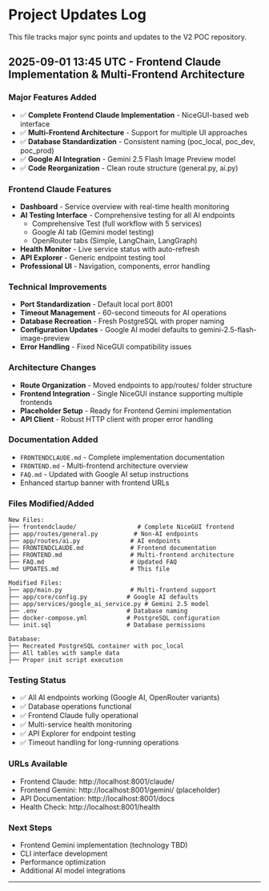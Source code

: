 # Project Updates Log

This file tracks major sync points and updates to the V2 POC repository.

## 2025-09-01 13:45 UTC - Frontend Claude Implementation & Multi-Frontend Architecture

### **Major Features Added**
- ✅ **Complete Frontend Claude Implementation** - NiceGUI-based web interface
- ✅ **Multi-Frontend Architecture** - Support for multiple UI approaches
- ✅ **Database Standardization** - Consistent naming (poc_local, poc_dev, poc_prod)
- ✅ **Google AI Integration** - Gemini 2.5 Flash Image Preview model
- ✅ **Code Reorganization** - Clean route structure (general.py, ai.py)

### **Frontend Claude Features**
- **Dashboard** - Service overview with real-time health monitoring
- **AI Testing Interface** - Comprehensive testing for all AI endpoints
  - Comprehensive Test (full workflow with 5 services)
  - Google AI tab (Gemini model testing)
  - OpenRouter tabs (Simple, LangChain, LangGraph)
- **Health Monitor** - Live service status with auto-refresh
- **API Explorer** - Generic endpoint testing tool
- **Professional UI** - Navigation, components, error handling

### **Technical Improvements**
- **Port Standardization** - Default local port 8001
- **Timeout Management** - 60-second timeouts for AI operations  
- **Database Recreation** - Fresh PostgreSQL with proper naming
- **Configuration Updates** - Google AI model defaults to gemini-2.5-flash-image-preview
- **Error Handling** - Fixed NiceGUI compatibility issues

### **Architecture Changes**
- **Route Organization** - Moved endpoints to app/routes/ folder structure
- **Frontend Integration** - Single NiceGUI instance supporting multiple frontends
- **Placeholder Setup** - Ready for Frontend Gemini implementation
- **API Client** - Robust HTTP client with proper error handling

### **Documentation Added**
- `FRONTENDCLAUDE.md` - Complete implementation documentation
- `FRONTEND.md` - Multi-frontend architecture overview
- `FAQ.md` - Updated with Google AI setup instructions
- Enhanced startup banner with frontend URLs

### **Files Modified/Added**
```
New Files:
├── frontendclaude/                 # Complete NiceGUI frontend
├── app/routes/general.py          # Non-AI endpoints
├── app/routes/ai.py              # AI endpoints
├── FRONTENDCLAUDE.md             # Frontend documentation
├── FRONTEND.md                   # Multi-frontend architecture
├── FAQ.md                        # Updated FAQ
└── UPDATES.md                    # This file

Modified Files:
├── app/main.py                   # Multi-frontend support
├── app/core/config.py           # Google AI defaults
├── app/services/google_ai_service.py # Gemini 2.5 model
├── .env                         # Database naming
├── docker-compose.yml           # PostgreSQL configuration
└── init.sql                     # Database permissions

Database:
├── Recreated PostgreSQL container with poc_local
├── All tables with sample data
├── Proper init script execution
```

### **Testing Status**
- ✅ All AI endpoints working (Google AI, OpenRouter variants)
- ✅ Database operations functional
- ✅ Frontend Claude fully operational
- ✅ Multi-service health monitoring
- ✅ API Explorer for endpoint testing
- ✅ Timeout handling for long-running operations

### **URLs Available**
- Frontend Claude: http://localhost:8001/claude/
- Frontend Gemini: http://localhost:8001/gemini/ (placeholder)
- API Documentation: http://localhost:8001/docs
- Health Check: http://localhost:8001/health

### **Next Steps**
- Frontend Gemini implementation (technology TBD)
- CLI interface development
- Performance optimization
- Additional AI model integrations

---